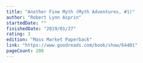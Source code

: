 ```yaml
---
title: "Another Fine Myth (Myth Adventures, #1)"
author: "Robert Lynn Asprin"
startedDate: ""
finishedDate: "2019/01/27"
rating: 3
edition: "Mass Market Paperback"
link: "https://www.goodreads.com/book/show/64401"
pageCount: 208
---
```



